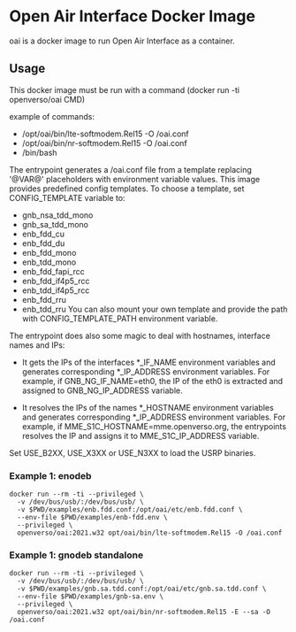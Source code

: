 # Open Air Interface Docker Image

oai is a docker image to run Open Air Interface as a container.

## Usage

This docker image must be run with a command (docker run -ti openverso/oai CMD)

example of commands:
  - /opt/oai/bin/lte-softmodem.Rel15 -O /oai.conf
  - /opt/oai/bin/nr-softmodem.Rel15 -O /oai.conf
  - /bin/bash

The entrypoint generates a /oai.conf file from a template replacing '@VAR@' placeholders with environment variable values.
This image provides predefined config templates. To choose a template, set CONFIG_TEMPLATE variable to:
  - gnb_nsa_tdd_mono
  - gnb_sa_tdd_mono
  - enb_fdd_cu
  - enb_fdd_du
  - enb_fdd_mono
  - enb_tdd_mono
  - enb_fdd_fapi_rcc
  - enb_fdd_if4p5_rcc
  - enb_tdd_if4p5_rcc
  - enb_fdd_rru
  - enb_tdd_rru
You can also mount your own template and provide the path with CONFIG_TEMPLATE_PATH environment variable.

The entrypoint does also some magic to deal with hostnames, interface names and IPs:
- It gets the IPs of the interfaces *_IF_NAME environment variables and generates corresponding *_IP_ADDRESS environment variables.
For example, if GNB_NG_IF_NAME=eth0, the IP of the eth0 is extracted and assigned to GNB_NG_IP_ADDRESS variable.

- It resolves the IPs of the names *_HOSTNAME environment variables and generates corresponding *_IP_ADDRESS environment variables.
For example, if MME_S1C_HOSTNAME=mme.openverso.org, the entrypoints resolves the IP and assigns it to MME_S1C_IP_ADDRESS variable.

Set USE_B2XX, USE_X3XX or USE_N3XX to load the USRP binaries.

### Example 1: enodeb

```
docker run --rm -ti --privileged \
  -v /dev/bus/usb/:/dev/bus/usb/ \
  -v $PWD/examples/enb.fdd.conf:/opt/oai/etc/enb.fdd.conf \
  --env-file $PWD/examples/enb-fdd.env \
  --privileged \
  openverso/oai:2021.w32 opt/oai/bin/lte-softmodem.Rel15 -O /oai.conf
```

### Example 1: gnodeb standalone

```
docker run --rm -ti --privileged \
  -v /dev/bus/usb/:/dev/bus/usb/ \
  -v $PWD/examples/gnb.sa.tdd.conf:/opt/oai/etc/gnb.sa.tdd.conf \
  --env-file $PWD/examples/gnb-sa.env \
  --privileged \
  openverso/oai:2021.w32 opt/oai/bin/nr-softmodem.Rel15 -E --sa -O /oai.conf
```